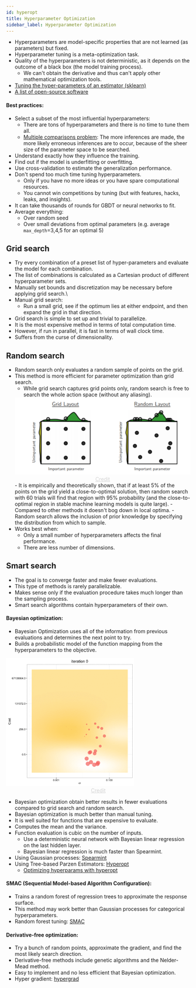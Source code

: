```yaml
---
id: hyperopt
title: Hyperparameter Optimization
sidebar_label: Hyperparameter Optimization
---
```


- Hyperparameters are model-specific properties that are not learned (as parameters) but fixed.
- Hyperparameter tuning is a meta-optimization task.
- Quality of the hyperparameters is not deterministic, as it depends on the outcome of a black box (the model training process).
    - We can't obtain the derivative and thus can't apply other mathematical optimization tools.
- [Tuning the hyper-parameters of an estimator (sklearn)](http://scikit-learn.org/stable/modules/grid_search.html)
- [A list of open-source software](https://en.wikipedia.org/wiki/Hyperparameter_optimization#Open-source_software)

#### Best practices:
- Select a subset of the most influential hyperparameters:
    - There are tons of hyperparameters and there is no time to tune them all.
    - [Multiple comparisons problem](https://en.wikipedia.org/wiki/Multiple_comparisons_problem#cite_note-2): The more inferences are made, the more likely erroneous inferences are to occur, because of the sheer size of the parameter space to be searched.
- Understand exactly how they influence the training.
- Find out if the model is underfitting or overfitting.
- Use cross-validation to estimate the generalization performance.
- Don't spend too much time tuning hyperparameters.
    - Only if you have no more ideas or you have spare computational resources.
    - You cannot win competitions by tuning (but with features, hacks, leaks, and insights).
- It can take thousands of rounds for GBDT or neural networks to fit.
- Average everything:
    - Over random seed
    - Over small deviations from optimal parameters (e.g. average `max_depth`=3,4,5 for an optimal 5)

## Grid search

- Try every combination of a preset list of hyper-parameters and evaluate the model for each combination.
- The list of combinations is calculated as a Cartesian product of different hyperparameter sets.
- Manually set bounds and discretization may be necessary before applying grid search.\
- Manual grid search:
    - Run a small grid, see if the optimum lies at either endpoint, and then expand the grid in that direction.
- Grid search is simple to set up and trivial to parallelize.
- It is the most expensive method in terms of total computation time. 
- However, if run in parallel, it is fast in terms of wall clock time.
- Suffers from the curse of dimensionality.

## Random search

- Random search only evaluates a random sample of points on the grid.
- This method is more efficient for parameter optimization than grid search.
    - While grid search captures grid points only, random search is free to search the whole action space (without any aliasing).
    <center><img width=500 src="assets/both.png"/></center>
    <center><a href="https://www.analyticsindiamag.com/why-is-random-search-better-than-grid-search-for-machine-learning/" style="color: lightgrey">Credit</a></center>
    - It is empirically and theoretically shown, that if at least 5% of the points on the grid yield a close-to-optimal solution, then random search with 60 trials will find that region with 95% probability (and the close-to-optimal region in stable machine learning models is quite large).
    - Compared to other methods it doesn't bog down in local optima.
    - Random search allows the inclusion of prior knowledge by specifying the distribution from which to sample.
- Works best when: 
    - Only a small number of hyperparameters affects the final performance.
    - There are less number of dimensions.

## Smart search

- The goal is to converge faster and make fewer evaluations.
- This type of methods is rarely parallelizable.
- Makes sense only if the evaluation procedure takes much longer than the sampling process.
- Smart search algorithms contain hyperparameters of their own.

#### Bayesian optimization:
- Bayesian Optimization uses all of the information from previous evaluations and determines the next point to try.
- Builds a probabilistic model of the function mapping from the hyperparameters to the objective.

<img width=350 src="assets/6a010534b1db25970b01b7c869bebc970b-800wi.gif"/>
<center><a href="https://blog.revolutionanalytics.com/2016/06/bayesian-optimization-of-machine-learning-models.html" style="color: lightgrey">Credit</a></center>

- Bayesian optimization obtain better results in fewer evaluations compared to grid search and random search.
- Bayesian optimization is much better than manual tuning.
- It is well suited for functions that are expensive to evaluate.
- Computes the mean and the variance.
- Function evaluation is cubic on the number of inputs.
    - Use a deterministic neural network with Bayesian linear regression on the last hidden layer.
    - Bayesian linear regression is much faster than Spearmint.
- Using Gaussian processes: [Spearmint](https://github.com/HIPS/Spearmint)
- Using Tree-based Parzen Estimators: [Hyperopt](http://hyperopt.github.io/hyperopt/)
    - [Optimizing hyperparams with hyperopt](http://fastml.com/optimizing-hyperparams-with-hyperopt/)

#### SMAC (Sequential Model-based Algorithm Configuration):
- Trains a random forest of regression trees to approximate the response surface.
- This method may work better than Gaussian processes for categorical hyperparameters.
- Random forest tuning: [SMAC](http://bit.ly/SMAC-proj)

#### Derivative-free optimization:
- Try a bunch of random points, approximate the gradient, and find the most likely search direction.
- Derivative-free methods include genetic algorithms and the Nelder-Mead method.
- Easy to implement and no less efficient that Bayesian optimization.
- Hyper gradient: [hypergrad](https://github.com/HIPS/hypergrad)
